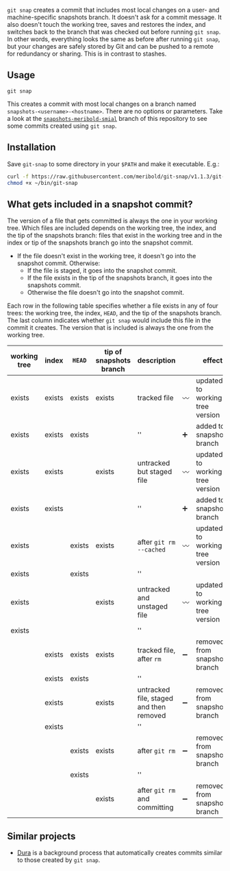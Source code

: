 `git snap` creates a commit that includes most local changes on a user- and
machine-specific snapshots branch.  It doesn't ask for a commit message.  It also doesn't
touch the working tree, saves and restores the index, and switches back to the branch that
was checked out before running `git snap`.  In other words, everything looks the same as
before after running `git snap`, but your changes are safely stored by Git and can be
pushed to a remote for redundancy or sharing.  This is in contrast to stashes.

## Usage

    git snap

This creates a commit with most local changes on a branch named
`snapshots-<username>-<hostname>`.  There are no options or parameters.  Take a look at
the [`snapshots-meribold-smial`][1] branch of this repository to see some commits created
using `git snap`.

## Installation

Save `git-snap` to some directory in your `$PATH` and make it executable.  E.g.:

```bash
curl -f https://raw.githubusercontent.com/meribold/git-snap/v1.1.3/git-snap > ~/bin/git-snap
chmod +x ~/bin/git-snap
```

## What gets included in a snapshot commit?

The version of a file that gets committed is always the one in your working tree.  Which
files are included depends on the working tree, the index, and the tip of the snapshots
branch: files that exist in the working tree and in the index or tip of the snapshots
branch go into the snapshot commit.

*   If the file doesn't exist in the working tree, it doesn't go into the snapshot commit.
    Otherwise:
    *   If the file is staged, it goes into the snapshot commit.
    *   If the file exists in the tip of the snapshots branch, it goes into the snapshots
        commit.
    *   Otherwise the file doesn't go into the snapshot commit.

Each row in the following table specifies whether a file exists in any of four trees: the
working tree, the index, `HEAD`, and the tip of the snapshots branch.  The last column
indicates whether `git snap` would include this file in the commit it creates.  The
version that is included is always the one from the working tree.

| working tree | index  | `HEAD` | tip of snapshots branch | description                             |                    | effect                          |
|--------------|--------|--------|-------------------------|-----------------------------------------|--------------------|---------------------------------|
| exists       | exists | exists | exists                  | tracked file                            | :wavy_dash:        | updated to working tree version |
| exists       | exists | exists |                         | ''                                      | :heavy_plus_sign:  | added to snapshots branch       |
| exists       | exists |        | exists                  | untracked but staged file               | :wavy_dash:        | updated to working tree version |
| exists       | exists |        |                         | ''                                      | :heavy_plus_sign:  | added to snapshots branch       |
| exists       |        | exists | exists                  | after `git rm --cached`                 | :wavy_dash:        | updated to working tree version |
| exists       |        | exists |                         | ''                                      |                    |                                 |
| exists       |        |        | exists                  | untracked and unstaged file             | :wavy_dash:        | updated to working tree version |
| exists       |        |        |                         | ''                                      |                    |                                 |
|              | exists | exists | exists                  | tracked file, after `rm`                | :heavy_minus_sign: | removed from snapshots branch   |
|              | exists | exists |                         | ''                                      |                    |                                 |
|              | exists |        | exists                  | untracked file, staged and then removed | :heavy_minus_sign: | removed from snapshots branch   |
|              | exists |        |                         | ''                                      |                    |                                 |
|              |        | exists | exists                  | after `git rm`                          | :heavy_minus_sign: | removed from snapshots branch   |
|              |        | exists |                         | ''                                      |                    |                                 |
|              |        |        | exists                  | after `git rm` and committing           | :heavy_minus_sign: | removed from snapshots branch   |

## Similar projects

*   [Dura][2] is a background process that automatically creates commits similar to those
    created by `git snap`.

[1]: https://github.com/meribold/git-snap/commits/snapshots-meribold-smial
[2]: https://github.com/tkellogg/dura
